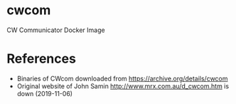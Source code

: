 # cwcom
CW Communicator Docker Image


# References
- Binaries of CWcom downloaded from https://archive.org/details/cwcom
- Original website of John Samin http://www.mrx.com.au/d_cwcom.htm is down (2019-11-06)

